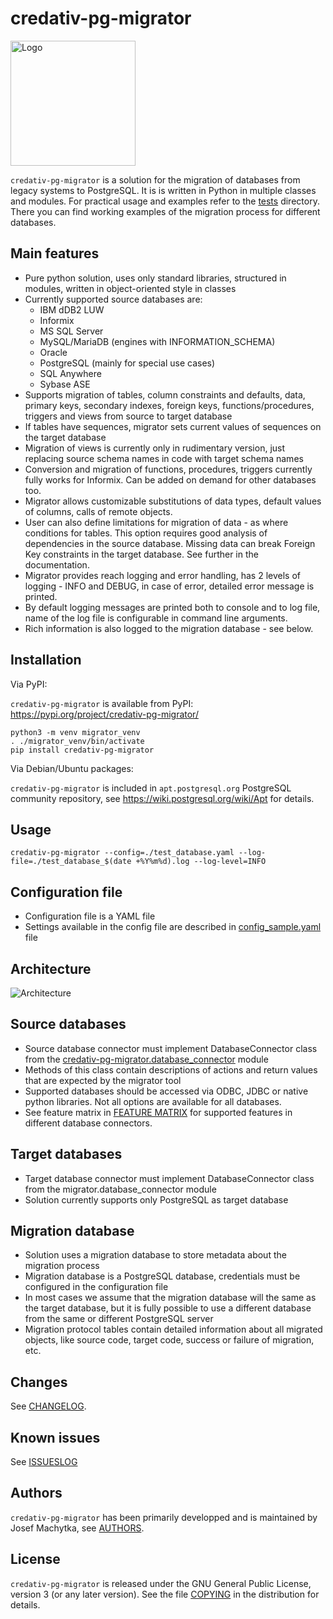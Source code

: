 # credativ-pg-migrator

<img src="docs/images/credativ-pg-migrator.png" alt="Logo" width="200"/>

`credativ-pg-migrator` is a solution for the migration of databases from legacy systems to PostgreSQL.
It is is written in Python in multiple classes and modules.
For practical usage and examples refer to the [tests](./tests/) directory. There you can find working examples of the migration process for different databases.

## Main features

- Pure python solution, uses only standard libraries, structured in modules, written in object-oriented style in classes
- Currently supported source databases are:
  - IBM dDB2 LUW
  - Informix
  - MS SQL Server
  - MySQL/MariaDB (engines with INFORMATION_SCHEMA)
  - Oracle
  - PostgreSQL (mainly for special use cases)
  - SQL Anywhere
  - Sybase ASE
- Supports migration of tables, column constraints and defaults, data, primary keys, secondary indexes, foreign keys, functions/procedures, triggers and views from source to target database
- If tables have sequences, migrator sets current values of sequences on the target database
- Migration of views is currently only in rudimentary version, just replacing source schema names in code with target schema names
- Conversion and migration of functions, procedures, triggers currently fully works for Informix. Can be added on demand for other databases too.
- Migrator allows customizable substitutions of data types, default values of columns, calls of remote objects.
- User can also define limitations for migration of data - as where conditions for tables. This option requires good analysis of dependencies in the source database. Missing data can break Foreign Key constraints in the target database. See further in the documentation.
- Migrator provides reach logging and error handling, has 2 levels of logging - INFO and DEBUG, in case of error, detailed error message is printed.
- By default logging messages are printed both to console and to log file, name of the log file is configurable in command line arguments.
- Rich information is also logged to the migration database - see below.

## Installation

Via PyPI:

`credativ-pg-migrator` is available from PyPI: <https://pypi.org/project/credativ-pg-migrator/>

```
python3 -m venv migrator_venv
. ./migrator_venv/bin/activate
pip install credativ-pg-migrator
```

Via Debian/Ubuntu packages:

`credativ-pg-migrator` is included in `apt.postgresql.org` PostgreSQL community repository, see <https://wiki.postgresql.org/wiki/Apt> for details.

## Usage

```
credativ-pg-migrator --config=./test_database.yaml --log-file=./test_database_$(date +%Y%m%d).log --log-level=INFO
```

## Configuration file

- Configuration file is a YAML file
- Settings available in the config file are described in [config_sample.yaml](./config_sample.yaml) file

## Architecture

![Architecture](./docs/images/architecture.jpg)

## Source databases

- Source database connector must implement DatabaseConnector class from the [credativ-pg-migrator.database_connector](./credativ-pg-migrator/database_connector.py) module
- Methods of this class contain descriptions of actions and return values that are expected by the migrator tool
- Supported databases should be accessed via ODBC, JDBC or native python libraries. Not all options are available for all databases.
- See feature matrix in [FEATURE MATRIX](./FEATURE_MATRIX.md) for supported features in different database connectors.

## Target databases

- Target database connector must implement DatabaseConnector class from the migrator.database_connector module
- Solution currently supports only PostgreSQL as target database

## Migration database

- Solution uses a migration database to store metadata about the migration process
- Migration database is a PostgreSQL database, credentials must be configured in the configuration file
- In most cases we assume that the migration database will the same as the target database, but it is fully possible to use a different database from the same or different PostgreSQL server
- Migration protocol tables contain detailed information about all migrated objects, like source code, target code, success or failure of migration, etc.

## Changes

See [CHANGELOG](./CHANGELOG.md).

## Known issues

See [ISSUESLOG](./ISSUESLOG.md)

## Authors

`credativ-pg-migrator` has been primarily developped and is maintained by Josef Machytka, see [AUTHORS](AUTHORS.md).

## License

`credativ-pg-migrator` is released under the GNU General Public License, version 3 (or any later version).
See the file [COPYING](./COPYING) in the distribution for details.
